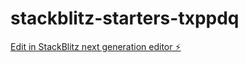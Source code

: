# stackblitz-starters-txppdq

[Edit in StackBlitz next generation editor ⚡️](https://stackblitz.com/~/github.com/raunakmanchanda12/stackblitz-starters-txppdq)